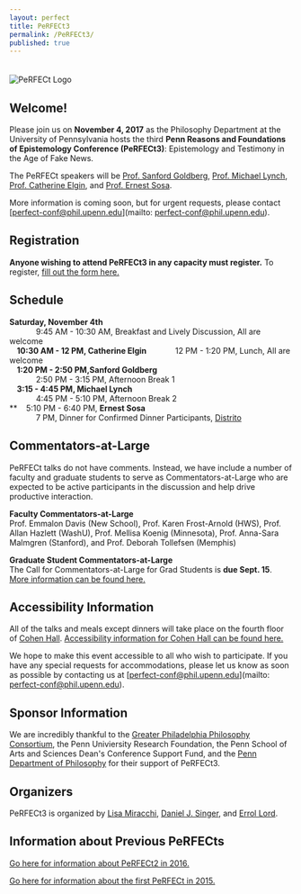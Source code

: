 ```yaml
---
layout: perfect
title: PeRFECt3
permalink: /PeRFECt3/
published: true
---
```

<img src="http://www.danieljsinger.com/images/PeRFECt3.png" alt="PeRFECt Logo" style="margin:20px 0px 0px">

## Welcome!

Please join us on **November 4, 2017** as the Philosophy Department at the University of Pennsylvania hosts the third **Penn Reasons and Foundations of Epistemology Conference (PeRFECt3)**: Epistemology and Testimony in the Age of Fake News.

The PeRFECt speakers will be [Prof. Sanford Goldberg](http://www.philosophy.northwestern.edu/people/continuing-faculty/goldberg-sanford.html), [Prof. Michael Lynch](http://michael-lynch.philosophy.uconn.edu/), [Prof. Catherine Elgin](http://elgin.harvard.edu/), and [Prof. Ernest Sosa](http://www.ernestsosa.com/). 


More information is coming soon, but for urgent requests, please contact [perfect-conf@phil.upenn.edu](mailto: perfect-conf@phil.upenn.edu).

## Registration
**Anyone wishing to attend PeRFECt3 in any capacity must register.**  To register, [fill out the form here.](https://goo.gl/forms/dkfK8SyWV2qill8z1)


## Schedule
**Saturday, November 4th**  
&nbsp;&nbsp;&nbsp;&nbsp;&nbsp;&nbsp;&nbsp;&nbsp;&nbsp;&nbsp;&nbsp;&nbsp;9:45 AM - 10:30 AM, Breakfast and Lively Discussion, All are welcome  
**&nbsp;&nbsp;&nbsp;&nbsp;10:30 AM - 12 PM, Catherine Elgin**
&nbsp;&nbsp;&nbsp;&nbsp;&nbsp;&nbsp;&nbsp;&nbsp;&nbsp;&nbsp;&nbsp;&nbsp;12 PM - 1:20 PM, Lunch, All are welcome  
**&nbsp;&nbsp;&nbsp;&nbsp;1:20 PM - 2:50 PM,Sanford Goldberg**   
&nbsp;&nbsp;&nbsp;&nbsp;&nbsp;&nbsp;&nbsp;&nbsp;&nbsp;&nbsp;&nbsp;&nbsp;2:50 PM - 3:15 PM, Afternoon Break 1  
**&nbsp;&nbsp;&nbsp;&nbsp;3:15 - 4:45 PM, Michael Lynch**  
&nbsp;&nbsp;&nbsp;&nbsp;&nbsp;&nbsp;&nbsp;&nbsp;&nbsp;&nbsp;&nbsp;&nbsp;4:45 PM - 5:10 PM, Afternoon Break 2  
**&nbsp;&nbsp;&nbsp;&nbsp;5:10 PM - 6:40 PM, **Ernest Sosa**   
&nbsp;&nbsp;&nbsp;&nbsp;&nbsp;&nbsp;&nbsp;&nbsp;&nbsp;&nbsp;&nbsp;&nbsp;7 PM, Dinner for Confirmed Dinner Participants, [Distrito](http://philadelphia.distritorestaurant.com/)

## Commentators-at-Large
PeRFECt talks do not have comments.  Instead, we have include a number of faculty and graduate students to serve as Commentators-at-Large who are expected to be active participants in the discussion and help drive productive interaction.

**Faculty Commentators-at-Large**  
Prof. Emmalon Davis (New School), Prof. Karen Frost-Arnold (HWS), Prof. Allan Hazlett (WashU), Prof. Mellisa Koenig (Minnesota), Prof. Anna-Sara Malmgren (Stanford), and Prof. Deborah Tollefsen (Memphis)

**Graduate Student Commentators-at-Large**  
The Call for Commentators-at-Large for Grad Students is **due Sept. 15**.  [More information can be found here.](https://philevents.org/event/show/35006)

## Accessibility Information
All of the talks and meals except dinners will take place on the fourth floor of [Cohen Hall](http://www.facilities.upenn.edu/maps/locations/cohen-hall-claudia).  [Accessibility information for Cohen Hall can be found here.](http://www.facilities.upenn.edu/sites/default/files/pennaccess/PA0310-CohenHall.pdf)

We hope to make this event accessible to all who wish to participate.  If you have any special requests for accommodations, please let us know as soon as possible by contacting us at [perfect-conf@phil.upenn.edu](mailto: perfect-conf@phil.upenn.edu).

## Sponsor Information
We are incredibly thankful to the [Greater Philadelphia Philosophy Consortium](http://www.thegppc.org/), the Penn Univiersity Research Foundation, the Penn School of Arts and Sciences Dean's Conference Support Fund, and the [Penn Department of Philosophy](https://philosophy.sas.upenn.edu/) for their support of PeRFECt3.

## Organizers
PeRFECt3 is organized by [Lisa Miracchi](http://miracchi.wix.com/lisamiracchi), [Daniel J. Singer](http://www.danieljsinger.com/), and [Errol Lord](http://www.errol-lord.com/).

## Information about Previous PeRFECts
[Go here for information about PeRFECt2 in 2016.](http://www.danieljsinger.com/PeRFECt2/)

[Go here for information about the first PeRFECt in 2015.](http://www.phil.upenn.edu/~singerd/PeRFECt15.html)
